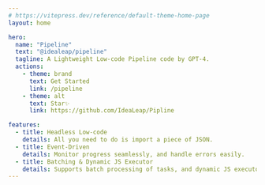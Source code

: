 ```yaml
---
# https://vitepress.dev/reference/default-theme-home-page
layout: home

hero:
  name: "Pipeline"
  text: "@idealeap/pipeline"
  tagline: A Lightweight Low-code Pipeline code by GPT-4.
  actions:
    - theme: brand
      text: Get Started
      link: /pipeline
    - theme: alt
      text: Star✨
      link: https://github.com/IdeaLeap/Pipline

features:
  - title: Headless Low-code
    details: All you need to do is import a piece of JSON.
  - title: Event-Driven
    details: Monitor progress seamlessly, and handle errors easily.
  - title: Batching & Dynamic JS Executor
    details: Supports batch processing of tasks, and dynamic JS executor.
---
```


